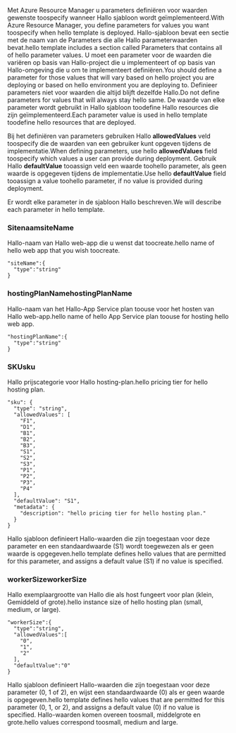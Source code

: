 <span data-ttu-id="ec60d-101">Met Azure Resource Manager u parameters definiëren voor waarden gewenste toospecify wanneer Hallo sjabloon wordt geïmplementeerd.</span><span class="sxs-lookup"><span data-stu-id="ec60d-101">With Azure Resource Manager, you define parameters for values you want toospecify when hello template is deployed.</span></span> <span data-ttu-id="ec60d-102">Hallo-sjabloon bevat een sectie met de naam van de Parameters die alle Hallo parameterwaarden bevat.</span><span class="sxs-lookup"><span data-stu-id="ec60d-102">hello template includes a section called Parameters that contains all of hello parameter values.</span></span>
<span data-ttu-id="ec60d-103">U moet een parameter voor de waarden die variëren op basis van Hallo-project die u implementeert of op basis van Hallo-omgeving die u om te implementeert definiëren.</span><span class="sxs-lookup"><span data-stu-id="ec60d-103">You should define a parameter for those values that will vary based on hello project you are deploying or based on hello environment you are deploying to.</span></span> <span data-ttu-id="ec60d-104">Definieer parameters niet voor waarden die altijd blijft dezelfde Hallo.</span><span class="sxs-lookup"><span data-stu-id="ec60d-104">Do not define parameters for values that will always stay hello same.</span></span> <span data-ttu-id="ec60d-105">De waarde van elke parameter wordt gebruikt in Hallo sjabloon toodefine Hallo resources die zijn geïmplementeerd.</span><span class="sxs-lookup"><span data-stu-id="ec60d-105">Each parameter value is used in hello template toodefine hello resources that are deployed.</span></span> 

<span data-ttu-id="ec60d-106">Bij het definiëren van parameters gebruiken Hallo **allowedValues** veld toospecify die de waarden van een gebruiker kunt opgeven tijdens de implementatie.</span><span class="sxs-lookup"><span data-stu-id="ec60d-106">When defining parameters, use hello **allowedValues** field toospecify which values a user can provide during deployment.</span></span> <span data-ttu-id="ec60d-107">Gebruik Hallo **defaultValue** tooassign veld een waarde toohello parameter, als geen waarde is opgegeven tijdens de implementatie.</span><span class="sxs-lookup"><span data-stu-id="ec60d-107">Use hello **defaultValue** field tooassign a value toohello parameter, if no value is provided during deployment.</span></span>

<span data-ttu-id="ec60d-108">Er wordt elke parameter in de sjabloon Hallo beschreven.</span><span class="sxs-lookup"><span data-stu-id="ec60d-108">We will describe each parameter in hello template.</span></span>

### <a name="sitename"></a><span data-ttu-id="ec60d-109">Sitenaam</span><span class="sxs-lookup"><span data-stu-id="ec60d-109">siteName</span></span>
<span data-ttu-id="ec60d-110">Hallo-naam van Hallo web-app die u wenst dat toocreate.</span><span class="sxs-lookup"><span data-stu-id="ec60d-110">hello name of hello web app that you wish toocreate.</span></span>

    "siteName":{
      "type":"string"
    }

### <a name="hostingplanname"></a><span data-ttu-id="ec60d-111">hostingPlanName</span><span class="sxs-lookup"><span data-stu-id="ec60d-111">hostingPlanName</span></span>
<span data-ttu-id="ec60d-112">Hallo-naam van het Hallo-App Service plan toouse voor het hosten van Hallo web-app.</span><span class="sxs-lookup"><span data-stu-id="ec60d-112">hello name of hello App Service plan toouse for hosting hello web app.</span></span>

    "hostingPlanName":{
      "type":"string"
    }

### <a name="sku"></a><span data-ttu-id="ec60d-113">SKU</span><span class="sxs-lookup"><span data-stu-id="ec60d-113">sku</span></span>
<span data-ttu-id="ec60d-114">Hallo prijscategorie voor Hallo hosting-plan.</span><span class="sxs-lookup"><span data-stu-id="ec60d-114">hello pricing tier for hello hosting plan.</span></span>

    "sku": {
      "type": "string",
      "allowedValues": [
        "F1",
        "D1",
        "B1",
        "B2",
        "B3",
        "S1",
        "S2",
        "S3",
        "P1",
        "P2",
        "P3",
        "P4"
      ],
      "defaultValue": "S1",
      "metadata": {
        "description": "hello pricing tier for hello hosting plan."
      }
    }

<span data-ttu-id="ec60d-115">Hallo sjabloon definieert Hallo-waarden die zijn toegestaan voor deze parameter en een standaardwaarde (S1) wordt toegewezen als er geen waarde is opgegeven.</span><span class="sxs-lookup"><span data-stu-id="ec60d-115">hello template defines hello values that are permitted for this parameter, and assigns a default value (S1) if no value is specified.</span></span>

### <a name="workersize"></a><span data-ttu-id="ec60d-116">workerSize</span><span class="sxs-lookup"><span data-stu-id="ec60d-116">workerSize</span></span>
<span data-ttu-id="ec60d-117">Hallo exemplaargrootte van Hallo die als host fungeert voor plan (klein, Gemiddeld of grote).</span><span class="sxs-lookup"><span data-stu-id="ec60d-117">hello instance size of hello hosting plan (small, medium, or large).</span></span>

    "workerSize":{
      "type":"string",
      "allowedValues":[
        "0",
        "1",
        "2"
      ],
      "defaultValue":"0"
    }

<span data-ttu-id="ec60d-118">Hallo sjabloon definieert Hallo-waarden die zijn toegestaan voor deze parameter (0, 1 of 2), en wijst een standaardwaarde (0) als er geen waarde is opgegeven.</span><span class="sxs-lookup"><span data-stu-id="ec60d-118">hello template defines hello values that are permitted for this parameter (0, 1, or 2), and assigns a default value (0) if no value is specified.</span></span> <span data-ttu-id="ec60d-119">Hallo-waarden komen overeen toosmall, middelgrote en grote.</span><span class="sxs-lookup"><span data-stu-id="ec60d-119">hello values correspond toosmall, medium and large.</span></span>

